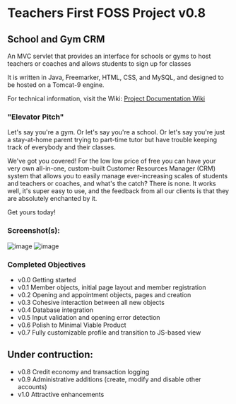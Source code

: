 # Teachers First FOSS Project v0.8

## School and Gym CRM
An MVC servlet that provides an interface for schools or gyms to host teachers or coaches and allows students to sign up for classes

It is written in Java, Freemarker, HTML, CSS, and MySQL, and designed to be hosted on a Tomcat-9 engine.

For technical information, visit the Wiki:
[Project Documentation Wiki](../../wiki)

### "Elevator Pitch"
Let's say you're a gym.
Or let's say you're a school.
Or let's say you're just a stay-at-home parent trying to part-time tutor but have trouble keeping track of everybody and their classes.

We've got you covered! For the low low price of free you can have your very own all-in-one, custom-built Customer Resources Manager (CRM) system that allows you to easily manage ever-increasing scales of students and teachers or coaches, and what's the catch? There is none. It works well, it's super easy to use, and the feedback from all our clients is that they are absolutely enchanted by it.

Get yours today!

### Screenshot(s):
![image](https://user-images.githubusercontent.com/20900852/111135625-1ca36600-853a-11eb-89c5-bd2d421d5530.png)
![image](https://user-images.githubusercontent.com/20900852/111137490-144c2a80-853c-11eb-8ed4-ad4b4fb446dd.png)

### Completed Objectives
 - v0.0 Getting started
 - v0.1 Member objects, initial page layout and member registration
 - v0.2 Opening and appointment objects, pages and creation
 - v0.3 Cohesive interaction between all new objects
 - v0.4 Database integration
 - v0.5 Input validation and opening error detection
 - v0.6 Polish to Minimal Viable Product
 - v0.7 Fully customizable profile and transition to JS-based view

## Under contruction:
 - v0.8 Credit economy and transaction logging
 - v0.9 Administrative additions (create, modify and disable other accounts)
 - v1.0 Attractive enhancements
